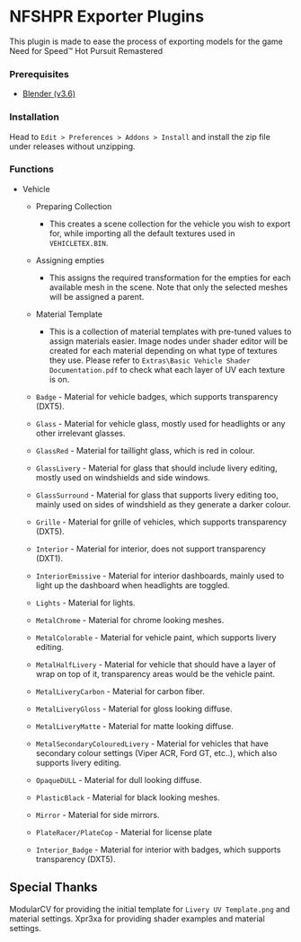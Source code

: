 # NFSHPR Exporter Plugins

This plugin is made to ease the process of exporting models for the game Need for Speed™ Hot Pursuit Remastered


### Prerequisites

- [Blender (v3.6)](https://www.blender.org/download/releases/3-6/)

### Installation

Head to `Edit > Preferences > Addons > Install` and install the zip file under releases without unzipping.

### Functions

- Vehicle
	- Preparing Collection
		- This creates a scene collection for the vehicle you wish to export for, while importing all the default textures used in `VEHICLETEX.BIN`.
		
    - Assigning empties
    	- This assigns the required transformation for the empties for each available mesh in the scene. Note that only the selected meshes will be assigned a parent.

	- Material Template
		- This is a collection of material templates with pre-tuned values to assign materials easier. Image nodes under shader editor will be created for each material depending on what type of textures they use. Please refer to `Extras\Basic Vehicle Shader Documentation.pdf` to check what each layer of UV each texture is on.

	- `Badge` - Material for vehicle badges, which supports transparency (DXT5).
	- `Glass` - Material for vehicle glass, mostly used for headlights or any other irrelevant glasses.
	- `GlassRed` - Material for taillight glass, which is red in colour.
	- `GlassLivery` - Material for glass that should include livery editing, mostly used on windshields and side windows.
	- `GlassSurround` - Material for glass that supports livery editing too, mainly used on sides of windshield as they generate a darker colour.
	- `Grille` - Material for grille of vehicles, which supports transparency (DXT5).
	- `Interior` - Material for interior, does not support transparency (DXT1).
	- `InteriorEmissive` - Material for interior dashboards, mainly used to light up the dashboard when headlights are toggled.
	- `Lights` - Material for lights.
	- `MetalChrome` - Material for chrome looking meshes.
	- `MetalColorable` - Material for vehicle paint, which supports livery editing.
	- `MetalHalfLivery` - Material for vehicle that should have a layer of wrap on top of it, transparency areas would be the vehicle paint.
	- `MetalLiveryCarbon` - Material for carbon fiber.
	- `MetalLiveryGloss` - Material for gloss looking diffuse.
	- `MetalLiveryMatte` - Material for matte looking diffuse.
	- `MetalSecondaryColouredLivery` - Material for vehicles that have secondary colour settings (Viper ACR, Ford GT, etc..), which also supports livery editing.
	- `OpaqueDULL` - Material for dull looking diffuse.
	- `PlasticBlack` - Material for black looking meshes.
	- `Mirror` - Material for side mirrors.
	- `PlateRacer/PlateCop` - Material for license plate
	- `Interior_Badge` - Material for interior with badges, which supports transparency (DXT5).

## Special Thanks

ModularCV for providing the initial template for `Livery UV Template.png` and material settings.
Xpr3xa for providing shader examples and material settings.
